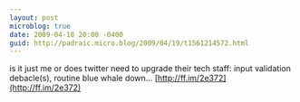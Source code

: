 ```yaml
---
layout: post
microblog: true
date: 2009-04-18 20:00 -0400
guid: http://padraic.micro.blog/2009/04/19/t1561214572.html
---
```

is it just me or does twitter need to upgrade their tech staff: input validation debacle(s), routine blue whale down... [http://ff.im/2e372](http://ff.im/2e372)

